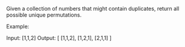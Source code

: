 Given a collection of numbers that might contain duplicates, return all possible unique permutations.

Example:


Input: [1,1,2]
Output:
[
  [1,1,2],
  [1,2,1],
  [2,1,1]
]

